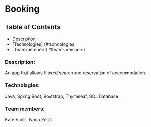 # Booking


## Table of Contents
* [Description](https://github.com/OSS-Java-Seminar/Booking#description)
* [Technologies] (#technologies)
* [Team members] (#team-members)


### Description:
An app that allows filtered search and reservation of accommodation.

### Technologies:
Java, Spring Boot, Bootstrap, Thymeleaf, SQL Database

### Team members:
Kate Violić, Ivana Zeljić
